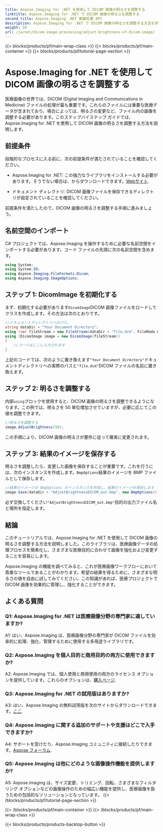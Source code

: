 ```yaml
---
title: Aspose.Imaging for .NET を使用して DICOM 画像の明るさを調整する
linktitle: Aspose.Imaging for .NET で DICOM 画像の明るさを調整する
second_title: Aspose.Imaging .NET 画像処理 API
description: Aspose.Imaging for .NET で DICOM 画像の明るさを調整する方法を学習します。医療画像を簡単に強化します。
weight: 10
url: /ja/net/dicom-image-processing/adjust-brightness-of-dicom-image/
---
```


{{< blocks/products/pf/main-wrap-class >}}
{{< blocks/products/pf/main-container >}}
{{< blocks/products/pf/tutorial-page-section >}}

# Aspose.Imaging for .NET を使用して DICOM 画像の明るさを調整する

医療画像の世界では、DICOM (Digital Imaging and Communications in Medicine) ファイルの処理が最も重要です。これらのファイルには重要な医療データが含まれており、場合によっては、明るさの変更など、ファイル内の画像を調整する必要があります。このステップバイステップ ガイドでは、Aspose.Imaging for .NET を使用して DICOM 画像の明るさを調整する方法を説明します。

## 前提条件

段階的なプロセスに入る前に、次の前提条件が満たされていることを確認してください。

-  Aspose.Imaging for .NET: この強力なライブラリをインストールする必要があります。そうでない場合は、からダウンロードできます。[Webサイト](https://releases.aspose.com/imaging/net/).

- ドキュメント ディレクトリ: DICOM 画像ファイルを保存できるディレクトリが設定されていることを確認してください。

前提条件を満たしたので、DICOM 画像の明るさを調整する手順に進みましょう。

## 名前空間のインポート

C# プロジェクトでは、Aspose.Imaging を操作するために必要な名前空間をインポートする必要があります。コード ファイルの先頭に次の名前空間を含めます。

```csharp
using System;
using System.IO;
using Aspose.Imaging.FileFormats.Dicom;
using Aspose.Imaging.ImageOptions;
```

## ステップ 1: DicomImage を初期化する

まず、初期化する必要があります`DicomImage`DICOM 画像ファイルをロードしてクラスを作成します。その方法は次のとおりです。

```csharp
//ドキュメントディレクトリへのパス。
string dataDir = "Your Document Directory";
using (var fileStream = new FileStream(dataDir + "file.dcm", FileMode.Open, FileAccess.Read))
using (DicomImage image = new DicomImage(fileStream))
{
    //コードはここに入力されます
}
```

上記のコードでは、次のように置き換えます`"Your Document Directory"`ドキュメントディレクトリへの実際のパスと`"file.dcm"`DICOM ファイルの名前に置き換えます。

## ステップ 2: 明るさを調整する

内部`using`ブロックを使用すると、DICOM 画像の明るさを調整できるようになります。この例では、明るさを 50 単位増加させていますが、必要に応じてこの値を調整できます。

```csharp
//明るさを調整する
image.AdjustBrightness(50);
```

この手順により、DICOM 画像の明るさが要件に従って確実に変更されます。

## ステップ 3: 結果のイメージを保存する

明るさを調整したら、変更した画像を保存することが重要です。これを行うには、次のインスタンスを作成します。`BmpOptions`結果のイメージを BMP ファイルとして保存します。

```csharp
//結果のイメージの BmpOptions のインスタンスを作成し、結果のイメージを保存します
image.Save(dataDir + "AdjustBrightnessDICOM_out.bmp", new BmpOptions());
```

必ず交換してください`"AdjustBrightnessDICOM_out.bmp"`目的の出力ファイル名と場所を指定します。

## 結論

このチュートリアルでは、Aspose.Imaging for .NET を使用して DICOM 画像の明るさを調整する方法を説明しました。このライブラリは、医療画像データの処理プロセスを簡素化し、さまざまな医療目的に合わせて画像を強化および変更することを容易にします。

Aspose.Imaging の機能を調べてみると、これが医療画像ワークフローにおいて貴重なツールであることがわかります。希望の結果を得るために、さまざまな明るさの値を自由に試してみてください。この知識があれば、医療プロジェクトで DICOM 画像を効果的に管理し、強化することができます。

## よくある質問

### Q1: Aspose.Imaging for .NET は医療画像分野の専門家に適していますか?

A1: はい、Aspose.Imaging は、医療画像分野の専門家が DICOM ファイルを効率的に処理、強化、管理するために使用する多用途ライブラリです。

### Q2: Aspose.Imaging を個人目的と商用目的の両方に使用できますか?

 A2: Aspose.Imaging では、個人使用と商用使用の両方のライセンス オプションを提供しています。これらのオプションは、[購入ページ](https://purchase.aspose.com/buy).

### Q3: Aspose.Imaging for .NET の試用版はありますか?

 A3: はい、Aspose.Imaging の無料試用版を次のサイトからダウンロードできます。[ここ](https://releases.aspose.com/).

### Q4: Aspose.Imaging に関する追加のサポートや支援はどこで入手できますか?

A4: サポートを受けたり、Aspose.Imaging コミュニティに接続したりできます。[Aspose フォーラム](https://forum.aspose.com/).

### Q5: Aspose.Imaging は他にどのような画像操作機能を提供しますか?

A5: Aspose.Imaging は、サイズ変更、トリミング、回転、さまざまなフィルタリング オプションなどの画像操作のための幅広い機能を提供し、医療画像を扱うための包括的なソリューションとなっています。
{{< /blocks/products/pf/tutorial-page-section >}}

{{< /blocks/products/pf/main-container >}}
{{< /blocks/products/pf/main-wrap-class >}}

{{< blocks/products/products-backtop-button >}}
